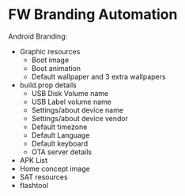 # FW Branding Automation
Android Branding:
- Graphic resources
  - Boot image
  - Boot animation
  - Default wallpaper and 3 extra wallpapers
- build.prop details
  - USB Disk Volume name
  - USB Label volume name
  - Settings/about device name
  - Settings/about device vendor
  - Default timezone
  - Default Language
  - Default keyboard
  - OTA server details
- APK List
- Home concept image
- SAT resources
-   flashtool
